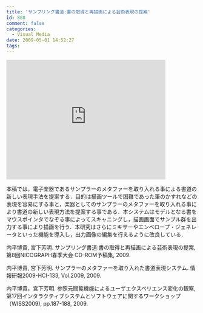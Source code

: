 ```yaml
---
title: 'サンプリング書道:書の取得と再描画による芸術表現の提案'
id: 888
comment: false
categories:
  - Visual Media
date: 2009-05-01 14:52:27
tags:
---
```



<iframe width="420" height="315" src="https://www.youtube.com/embed/26wteybpJ3s" frameborder="0" allowfullscreen></iframe>

<!--more-->

本稿では，電子楽器であるサンプラーのメタファーを取り入れる事による書道の新しい表現手法を提案する．目的は描画ツールで困難であった筆のかすれなどの表現を容易にする事と，楽器としてのサンプラーのメタファーを取り入れる事により書道の新しい表現方法を提案する事である．本システムはモデルとなる書をマウスポインタでなぞる事によってスキャニングし，描画画面でサンプル群を出力する事により描画を行う．本研究はさらにミキサーやエンベロープ・ジェネレータといった機能を導入し，出力画像の編集を行えるように改良している．

内平博貴, 宮下芳明. サンプリング書道:書の取得と再描画による芸術表現の提案, 第8回NICOGRAPH春季大会 CD-ROM予稿集, 2009.

内平博貴, 宮下芳明. サンプラーのメタファーを取り入れた書道表現システム. 情報研報2009-HCI-133, Vol.2009, 2009.

内平博貴，宮下芳明. 参照元閲覧機能によるユーザエクスペリエンス変化の観察, 第17回インタラクティブシステムとソフトウェアに関するワークショップ（WISS2009), pp.187-188, 2009.
